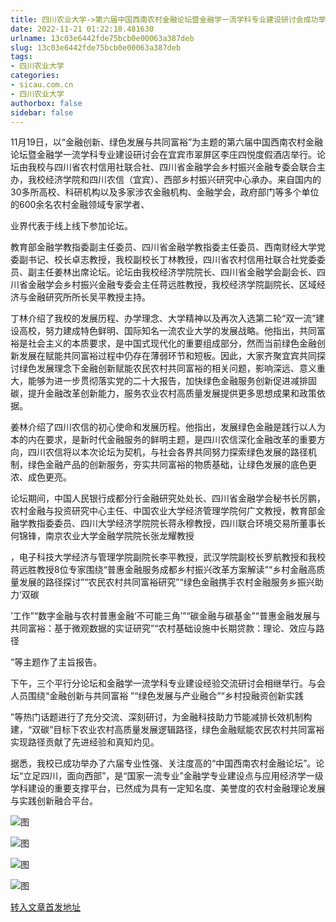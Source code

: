 ```yaml
---
title: 四川农业大学->第六届中国西南农村金融论坛暨金融学一流学科专业建设研讨会成功举行 | sicau.com.cn
date: 2022-11-21 01:22:18.481630
urlname: 13c03e6442fde75bcb0e00063a387deb
slug: 13c03e6442fde75bcb0e00063a387deb
tags: 
- 四川农业大学
categories:
- sicau.com.cn
- 四川农业大学
authorbox: false
sidebar: false
---
```

11月19日，以“金融创新、绿色发展与共同富裕”为主题的第六届中国西南农村金融论坛暨金融学一流学科专业建设研讨会在宜宾市翠屏区李庄四悦度假酒店举行。论坛由我校与四川省农村信用社联合社、四川省金融学会乡村振兴金融专委会联合主办，我校经济学院和四川农信（宜宾）、西部乡村振兴研究中心承办。来自国内的30多所高校、科研机构以及多家涉农金融机构、金融学会，政府部门等多个单位的600余名农村金融领域专家学者、
<!--more-->
业界代表于线上线下参加论坛。

教育部金融学教指委副主任委员、四川省金融学教指委主任委员、西南财经大学党委副书记、校长卓志教授，我校副校长丁林教授，四川省农村信用社联合社党委委员、副主任姜林出席论坛。论坛由我校经济学院院长、四川省金融学会副会长、四川省金融学会乡村振兴金融专委会主任蒋远胜教授，我校经济学院副院长、区域经济与金融研究所所长吴平教授主持。

丁林介绍了我校的发展历程、办学理念、大学精神以及再次入选第二轮“双一流”建设高校，努力建成特色鲜明、国际知名一流农业大学的发展战略。他指出，共同富裕是社会主义的本质要求，是中国式现代化的重要组成部分，然而当前绿色金融创新发展在赋能共同富裕过程中仍存在薄弱环节和短板。因此，大家齐聚宜宾共同探讨绿色发展理念下金融创新赋能农民农村共同富裕的相关问题，影响深远、意义重大，能够为进一步贯彻落实党的二十大报告，加快绿色金融服务创新促进减排固碳，提升金融改革创新能力，服务农业农村高质量发展提供更多思想成果和政策依据。

姜林介绍了四川农信的初心使命和发展历程。他指出，发展绿色金融是践行以人为本的内在要求，是新时代金融服务的鲜明主题，是四川农信深化金融改革的重要方向，四川农信将以本次论坛为契机，与社会各界共同努力探索绿色发展的路径机制，绿色金融产品的创新服务，夯实共同富裕的物质基础，让绿色发展的底色更浓、成色更亮。

论坛期间，中国人民银行成都分行金融研究处处长、四川省金融学会秘书长厉鹏，农村金融与投资研究中心主任、中国农业大学经济管理学院何广文教授，教育部金融学教指委委员、四川大学经济学院院长蒋永穆教授，四川联合环境交易所董事长何锦锋，南京农业大学金融学院院长张龙耀教授

，电子科技大学经济与管理学院副院长李平教授，武汉学院副校长罗航教授和我校蒋远胜教授8位专家围绕“普惠金融服务成都乡村振兴改革方案解读”“乡村金融高质量发展的路径探讨”“农民农村共同富裕研究”“绿色金融携手农村金融服务乡振兴助力‘双碳

’工作”“数字金融与农村普惠金融‘不可能三角’”“碳金融与碳基金”“普惠金融发展与共同富裕：基于微观数据的实证研究”“农村基础设施中长期贷款：理论、效应与路径

”等主题作了主旨报告。

下午，三个平行分论坛和金融学一流学科专业建设经验交流研讨会相继举行。与会人员围绕“金融创新与共同富裕 ”“绿色发展与产业融合”“乡村投融资创新实践

”等热门话题进行了充分交流、深刻研讨，为金融科技助力节能减排长效机制构建，“双碳”目标下农业农村高质量发展逻辑路径，绿色金融赋能农民农村共同富裕实现路径贡献了先进经验和真知灼见。

据悉，我校已成功举办了六届专业性强、关注度高的“中国西南农村金融论坛”。论坛“立足四川，面向西部”，是“国家一流专业”金融学专业建设点与应用经济学一级学科建设的重要支撑平台，已然成为具有一定知名度、美誉度的农村金融理论发展与实践创新融合平台。

![图](https://news.sicau.edu.cn/__local/2/5E/C4/573E8BBF6B1F9E00B79FD968AF9_D42D56E8_16621.jpg)

![图](https://news.sicau.edu.cn/__local/C/C9/F7/AB97E72E9F2F05FCE5FBB7F1985_403C0075_15394.jpg)

![图](https://news.sicau.edu.cn/__local/3/50/8B/4C898F55D5DDD2EFCA185762BF4_0E0A2E62_1C657.jpg)

![图](https://news.sicau.edu.cn/__local/1/E1/17/4C2FE24DE787689395E2402D5FD_38A890EF_27C39.jpg)

[转入文章首发地址](https://news.sicau.edu.cn/info/1078/70264.htm)